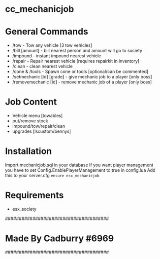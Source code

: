 # cc_mechanicjob

# General Commands
- /tow - Tow any vehicle [3 tow vehicles]
- /bill [amount] - bill nearest person and amount will go to society
- /impound - instant impound nearest vehicle
- /repair - Repair nearest vehicle [requires repairkit in inventory]
- /clean - clean nearest vehicle
- /cone & /tools - Spawn cone or tools [optional/can be commented]
- /setmechanic [id] [grade] - give mechanic job to a player [only boss]
- /removemechanic [id] - remove mechanic job of a player [only boss]

# Job Content
- Vehicle menu [towables]
- put/remove stock
- impound/tow/repair/clean
- upgrades [lscustom/bennys]

# Installation
Import mechanicjob.sql in your database
If you want player management you have to set Config.EnablePlayerManagement to true in config.lua
Add this to your server.cfg
```ensure esx_mechanicjob```

# Requirements
- esx_society

######################################
# Made By Cadburry #6969 
######################################
